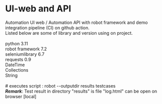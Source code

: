 # UI-web and API
Automation UI web / Automation API with robot framework and demo integration pipeline (CI) on github action.
<br>Listed below are some of library and version using on project.<br>
<br>python 3.11
<br>robot framework 7.2
<br>seleniumlibrary 6.7
<br>requests 0.9
<br>DateTime
<br>Collections
<br>String<br>
<br># executes script : robot --outputdir results testcases
<br>***Remark***: Test result in directory "results" is file "log.html" can be open on browser [local]<br>
